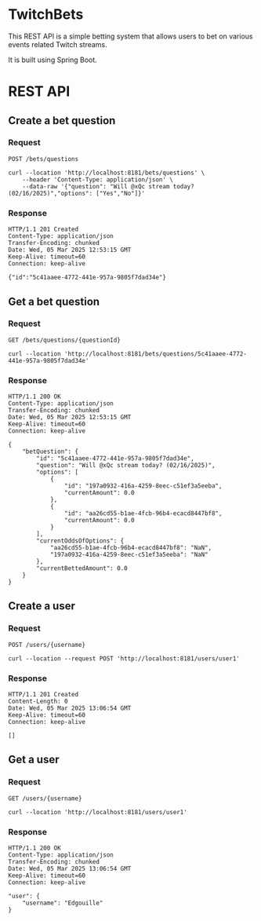 # TwitchBets
This REST API is a simple betting system that allows users to bet on various events related Twitch streams. 

It is built using Spring Boot.

# REST API

## Create a bet question

### Request

`POST /bets/questions`

    curl --location 'http://localhost:8181/bets/questions' \
        --header 'Content-Type: application/json' \
        --data-raw '{"question": "Will @xQc stream today? (02/16/2025)","options": ["Yes","No"]}'

### Response

    HTTP/1.1 201 Created
    Content-Type: application/json
    Transfer-Encoding: chunked
    Date: Wed, 05 Mar 2025 12:53:15 GMT
    Keep-Alive: timeout=60
    Connection: keep-alive

    {"id":"5c41aaee-4772-441e-957a-9805f7dad34e"}

## Get a bet question

### Request

`GET /bets/questions/{questionId}`

    curl --location 'http://localhost:8181/bets/questions/5c41aaee-4772-441e-957a-9805f7dad34e'

### Response

    HTTP/1.1 200 OK
    Content-Type: application/json
    Transfer-Encoding: chunked
    Date: Wed, 05 Mar 2025 12:53:15 GMT
    Keep-Alive: timeout=60
    Connection: keep-alive

    {
        "betQuestion": {
            "id": "5c41aaee-4772-441e-957a-9805f7dad34e",
            "question": "Will @xQc stream today? (02/16/2025)",
            "options": [
                {
                    "id": "197a0932-416a-4259-8eec-c51ef3a5eeba",
                    "currentAmount": 0.0
                },
                {
                    "id": "aa26cd55-b1ae-4fcb-96b4-ecacd8447bf8",
                    "currentAmount": 0.0
                }
            ],
            "currentOddsOfOptions": {
                "aa26cd55-b1ae-4fcb-96b4-ecacd8447bf8": "NaN",
                "197a0932-416a-4259-8eec-c51ef3a5eeba": "NaN"
            },
            "currentBettedAmount": 0.0
        }
    }

## Create a user

### Request

`POST /users/{username}`

    curl --location --request POST 'http://localhost:8181/users/user1'

### Response

    HTTP/1.1 201 Created
    Content-Length: 0
    Date: Wed, 05 Mar 2025 13:06:54 GMT
    Keep-Alive: timeout=60
    Connection: keep-alive

    []

## Get a user

### Request

`GET /users/{username}`

    curl --location 'http://localhost:8181/users/user1'

### Response

    HTTP/1.1 200 OK
    Content-Type: application/json
    Transfer-Encoding: chunked
    Date: Wed, 05 Mar 2025 13:06:54 GMT
    Keep-Alive: timeout=60
    Connection: keep-alive

    "user": {
        "username": "Edgouille"
    }